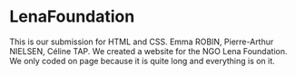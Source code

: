 # LenaFoundation
This is our submission for HTML and CSS. 
Emma ROBIN,
Pierre-Arthur NIELSEN,
Céline TAP.
We created a website for the NGO Lena Foundation.
We only coded on page because it is quite long and everything is on it.
